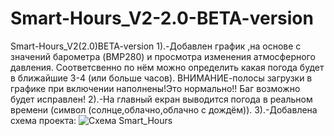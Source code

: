 # Smart-Hours_V2-2.0-BETA-version
Smart-Hours_V2(2.0)BETA-version
1).-Добавлен график ,на основе с значений барометра (BMP280) и просмотра изменения атмосферного давления.
Соответсвенно по нём можно определить какая погода будет в ближайшие 3-4 (или больше часов).
ВНИМАНИЕ-полосы загрузки в графике при включении наполнены!Это нормально!!
Баг возможно будет исправлен!
2).-На главный екран выводится погода в реальном времени (символ (солнце,облачно,облачно с дождём)).
3).-Добавлена схема проекта:
![Схема Smart_Hours](https://user-images.githubusercontent.com/87720270/138609055-f2f15d95-a910-4e12-9a3f-c11f7d58843f.png)


